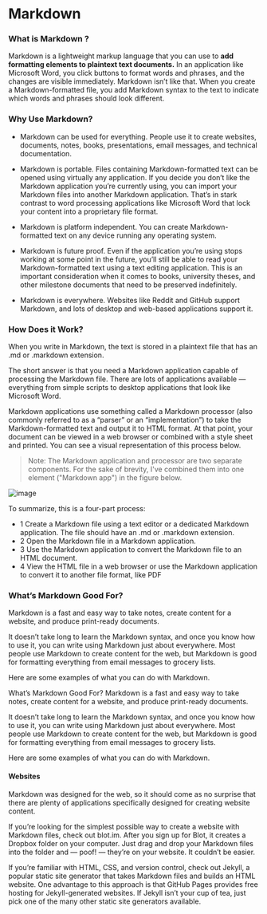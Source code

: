 # Markdown
### What is Markdown ? 
Markdown is a lightweight markup language that you can use to **add formatting elements to plaintext text documents.**
In an application like Microsoft Word, you click buttons to format words and phrases, and the changes are visible immediately. Markdown isn’t like that. When you create a Markdown-formatted file, you add Markdown syntax to the text to indicate which words and phrases should look different.
### Why Use Markdown?
- Markdown can be used for everything. People use it to create websites, documents, notes, books, presentations, email messages, and technical documentation.

- Markdown is portable. Files containing Markdown-formatted text can be opened using virtually any application. If you decide you don’t like the Markdown application you’re currently using, you can import your Markdown files into another Markdown application. That’s in stark contrast to word processing applications like Microsoft Word that lock your content into a proprietary file format.

- Markdown is platform independent. You can create Markdown-formatted text on any device running any operating system.

- Markdown is future proof. Even if the application you’re using stops working at some point in the future, you’ll still be able to read your Markdown-formatted text using a text editing application. This is an important consideration when it comes to books, university theses, and other milestone documents that need to be preserved indefinitely.

- Markdown is everywhere. Websites like Reddit and GitHub support Markdown, and lots of desktop and web-based applications support it.

### How Does it Work?
When you write in Markdown, the text is stored in a plaintext file that has an .md or .markdown extension.

The short answer is that you need a Markdown application capable of processing the Markdown file. There are lots of applications available — everything from simple scripts to desktop applications that look like Microsoft Word.

Markdown applications use something called a Markdown processor (also commonly referred to as a “parser” or an “implementation”) to take the Markdown-formatted text and output it to HTML format. At that point, your document can be viewed in a web browser or combined with a style sheet and printed. You can see a visual representation of this process below.

 > Note: The Markdown application and processor are two separate components. For the sake of brevity, I've combined them into one element ("Markdown app") in the figure below.

![image](https://user-images.githubusercontent.com/48562260/141735824-6bdd6243-3747-4a88-bf21-69f9e36bad04.png)

To summarize, this is a four-part process:

- 1 Create a Markdown file using a text editor or a dedicated Markdown application. The file should have an .md or .markdown extension.
- 2 Open the Markdown file in a Markdown application.
- 3 Use the Markdown application to convert the Markdown file to an HTML document.
- 4 View the HTML file in a web browser or use the Markdown application to convert it to another file format, like PDF
 
### What’s Markdown Good For?
Markdown is a fast and easy way to take notes, create content for a website, and produce print-ready documents.

It doesn’t take long to learn the Markdown syntax, and once you know how to use it, you can write using Markdown just about everywhere. Most people use Markdown to create content for the web, but Markdown is good for formatting everything from email messages to grocery lists.

Here are some examples of what you can do with Markdown.

What’s Markdown Good For?
Markdown is a fast and easy way to take notes, create content for a website, and produce print-ready documents.

It doesn’t take long to learn the Markdown syntax, and once you know how to use it, you can write using Markdown just about everywhere. Most people use Markdown to create content for the web, but Markdown is good for formatting everything from email messages to grocery lists.

Here are some examples of what you can do with Markdown.

#### Websites

Markdown was designed for the web, so it should come as no surprise that there are plenty of applications specifically designed for creating website content.

If you’re looking for the simplest possible way to create a website with Markdown files, check out blot.im. After you sign up for Blot, it creates a Dropbox folder on your computer. Just drag and drop your Markdown files into the folder and — poof! — they’re on your website. It couldn’t be easier.

If you’re familiar with HTML, CSS, and version control, check out Jekyll, a popular static site generator that takes Markdown files and builds an HTML website. One advantage to this approach is that GitHub Pages provides free hosting for Jekyll-generated websites. If Jekyll isn’t your cup of tea, just pick one of the many other static site generators available.
